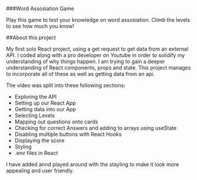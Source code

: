 ###Word Assosiation Game
 
Play this game to test your knowledge on word assosiation. Climb the levels to see how much you know!

##About this project

My first solo React project, using a get request to get data from an external API. I coded along with a pro developer on Youtube in order to solidify my understanding of why things happen. I am trying to gain a deeper understanding of React components, props and state. This project manages to incorporate all of these as well as getting data from an api.

The video was split into these following sections:
- Exploring the API
- Setting up our React App
- Getting data into our App
- Selecting Levels
- Mapping out questions onto cards
- Checking for correct Answers and adding to arrays using useState
- Disabling multiple buttons with React Hooks
- Displaying the score
- Styling
- .env files in React

I have added annd played around with the stayling to make it look more appealing and user friendly.






